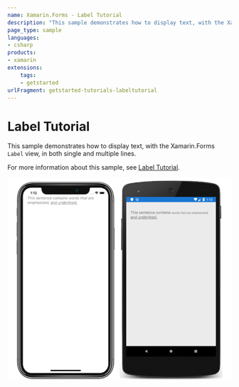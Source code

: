 ```yaml
---
name: Xamarin.Forms - Label Tutorial
description: "This sample demonstrates how to display text, with the Xamarin.Forms Label view, in both single and multiple lines (get started)"
page_type: sample
languages:
- csharp
products:
- xamarin
extensions:
    tags:
    - getstarted
urlFragment: getstarted-tutorials-labeltutorial
---
```

# Label Tutorial

This sample demonstrates how to display text, with the Xamarin.Forms `Label` view, in both single and multiple lines.

For more information about this sample, see [Label Tutorial](https://docs.microsoft.com/xamarin/get-started/tutorials/label/).

![Label Tutorial application screenshot](Screenshots/01All.png "Label Tutorial application screenshot")
